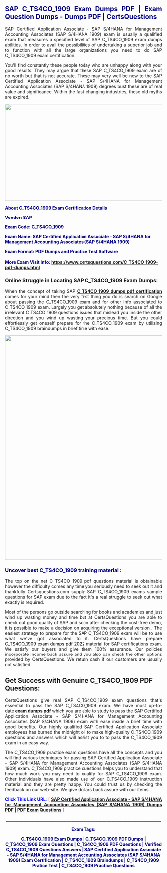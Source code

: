 <h2 style="text-align: justify;"><span style="color: #000080;">SAP C_TS4CO_1909 Exam Dumps PDF | Exam Question Dumps - Dumps PDF | CertsQuestions</span></h2>
<p style="text-align: justify;">SAP Certified Application Associate - SAP S/4HANA for Management Accounting Associates (SAP S/4HANA 1909) exam is usually a qualified exam that measures a specified level of SAP  C_TS4CO_1909 exam dumps abilities. In order to avail the possibilities of undertaking a superior job and to function with all the large organizations you need to do SAP C_TS4CO_1909 exam certification.</p>
<p style="text-align: justify;">You'll find constantly these people today who are unhappy along with your good results. They may argue that these SAP  C_TS4CO_1909 exam are of no worth but that is not accurate. These may very well be new to the SAP Certified Application Associate - SAP S/4HANA for Management Accounting Associates (SAP S/4HANA 1909) degrees bust these are of real value and significance. Within the fast-changing industries, these old myths are expired.</p>
<p><img style="display: block; margin-left: auto; margin-right: auto;" src="https://i.imgur.com/eaP4ae9.png" width="840" height="310" /></p>
<p><span style="color: #000080;"><strong>About C_TS4CO_1909 Exam Certification Details</strong></span></p>
<p><span style="color: #000080;"><strong>Vendor: SAP<br /></strong></span></p>
<p><span style="color: #000080;"><strong>Exam Code: C_TS4CO_1909</strong></span></p>
<p><span style="color: #000080;"><strong>Exam Name: SAP Certified Application Associate - SAP S/4HANA for Management Accounting Associates (SAP S/4HANA 1909)</strong></span></p>
<p><span style="color: #000080;"><strong>Exam Format: PDF Dumps and Practice Test Software<br /><br />More Exam Visit Info: <span style="color: #ff6600;"><a href="https://www.certsquestions.com/C_TS4CO_1909-pdf-dumps.html">https://www.certsquestions.com/C_TS4CO_1909-pdf-dumps.html</a></span></strong></span></p>
<h3>Online Struggle in Locating SAP C_TS4CO_1909 Exam Dumps:</h3>
<p style="text-align: justify;">When the concept of taking SAP <a href="https://www.certsquestions.com/C_TS4CO_1909-pdf-dumps.html"><strong> C_TS4CO_1909 dumps pdf certification</strong></a> comes for your mind then the very first thing you do is search on Google about passing the C_TS4CO_1909 exam and for other info associated to C_TS4CO_1909 exam. Largely you get absolutely nothing because of all the irrelevant C TS4CO 1909 questions issues that mislead you inside the other direction and you wind up wasting your precious time. But you could effortlessly get oneself prepare for the C_TS4CO_1909 exam by utilizing C_TS4CO_1909 braindumps in brief time with ease.</p>
<p><a href="https://www.certsquestions.com/C_TS4CO_1909-pdf-dumps.html"><img style="display: block; margin-left: auto; margin-right: auto;" src="https://i.imgur.com/pxhoKQ2.png" width="720" /></a></p>
<h3><span style="color: #000080;">Uncover best  C_TS4CO_1909 training material :</span></h3>
<p style="text-align: justify;">The top on the net C TS4CO 1909 pdf questions material is obtainable however the difficulty comes any time you seriously need to seek out it and thankfully Certsquestions.com supply SAP C_TS4CO_1909 exams sample questions for SAP  exam due to the fact it's a real struggle to seek out what exactly is required.</p>
<p style="text-align: justify;">Most of the persons go outside searching for books and academies and just wind up wasting money and time but at CertsQuestions you are able to check out good quality of SAP  and soon after checking the cost-free demo, it is possible to make a decision on acquiring the exceptional version . The easiest strategy to prepare for the SAP C_TS4CO_1909 exam will be to use what we've got associated to it. CertsQuestions have <span style="color: #000000;">prepare C_TS4CO_1909 exam dumps pdf 2022</span> material for SAP certifications exam. We satisfy our buyers and give them 100% assurance. Our policies incorporate income back assure and you also can check the other options provided by CertsQuestions. We return cash if our customers are usually not satisfied.</p>
<h2>Get Success with Genuine C_TS4CO_1909 PDF Questions:</h2>
<p style="text-align: justify;">CertsQuestions give real SAP C_TS4CO_1909 exam questions that's essential to pass the SAP  C_TS4CO_1909 exam. We have most up-to-date<strong>&nbsp;<a href="https://www.certsquestions.com/">exam dumps pdf</a></strong>&nbsp;which you are able to study to pass the SAP Certified Application Associate - SAP S/4HANA for Management Accounting Associates (SAP S/4HANA 1909) exam with ease inside a brief time with good benefits. Our highly qualified SAP Certified Application Associate employees has burned the midnight oil to make high-quality C_TS4CO_1909 questions and answers which will assist you to to pass the C_TS4CO_1909 exam in an easy way.</p>
<p style="text-align: justify;">The C_TS4CO_1909 practice exam questions have all the concepts and you will find various techniques for passing SAP Certified Application Associate - SAP S/4HANA for Management Accounting Associates (SAP S/4HANA 1909) exam. C_TS4CO_1909 practice questions helps you to understand that how much work you may need to qualify for SAP  C_TS4CO_1909 exam. Other individuals have also made use of our C_TS4CO_1909 instruction material and they are pretty happy. You could trust us by checking the feedback on our web-site. We give dollars back assure with our items.</p>
<p style="text-align: justify;"><span style="color: #0000ff;"><strong>Click This Link URL</strong>:</span> <span style="color: #ff6600;">[ <strong><a href="https://www.certsquestions.com/sap-certified-application-associate-certification.html">SAP Certified Application Associate - SAP S/4HANA for Management Accounting Associates (SAP S/4HANA 1909) Dumps PDF | PDF Exam Questions</a></strong> ]</span></p>
<p style="text-align: center;">______________________________________________________________________________</p>
<p style="text-align: center;"><span style="color: #000080;"><strong>Exam Tags:</strong></span></p>
<p style="text-align: center;"><span style="color: #000080;"><strong>C_TS4CO_1909 Exam Dumps | C_TS4CO_1909 PDF Dumps | C_TS4CO_1909 Exam Questions | C_TS4CO_1909 PDF Questions | Verified C_TS4CO_1909 Questions Answers | SAP Certified Application Associate - SAP S/4HANA for Management Accounting Associates (SAP S/4HANA 1909) Exam Certification | C_TS4CO_1909 Braindumps | C_TS4CO_1909 Pratice Test | C_TS4CO_1909 Practice Questions</strong></span></p>
